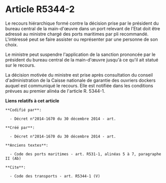 # Article R5344-2

Le recours hiérarchique formé contre la décision prise par le président du bureau central de la main-d'œuvre dans un port
relevant de l'Etat doit être adressé au ministre chargé des ports maritimes par pli recommandé. L'intéressé peut se faire
assister ou représenter par une personne de son choix. 

Le ministre peut suspendre l'application de la sanction prononcée par le président du bureau central de la main-d'œuvre
jusqu'à ce qu'il ait statué sur le recours. 

La décision motivée du ministre est prise après consultation du conseil d'administration de la Caisse nationale de garantie
des ouvriers dockers auquel est communiqué le recours. Elle est notifiée dans les conditions prévues au premier alinéa de
l'article R. 5344-1.

**Liens relatifs à cet article**

	**Codifié par**:

	  - Décret n°2014-1670 du 30 décembre 2014 - art.

	**Créé par**:

	  - Décret n°2014-1670 du 30 décembre 2014 - art.

	**Anciens textes**:

	  - Code des ports maritimes - art. R531-1, alinéas 5 à 7, paragraphe II (Ab)

	**Cite**:

	  - Code des transports - art. R5344-1 (V)
